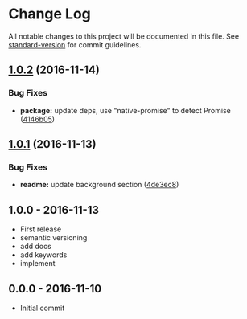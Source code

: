 # Change Log

All notable changes to this project will be documented in this file. See [standard-version](https://github.com/conventional-changelog/standard-version) for commit guidelines.

<a name="1.0.2"></a>
## [1.0.2](https://github.com/tunnckocore/each-promise/compare/v1.0.1...v1.0.2) (2016-11-14)


### Bug Fixes

* **package:** update deps, use "native-promise" to detect Promise ([4146b05](https://github.com/tunnckocore/each-promise/commit/4146b05))



<a name="1.0.1"></a>
## [1.0.1](https://github.com/tunnckocore/each-promise/compare/v1.0.0...v1.0.1) (2016-11-13)


### Bug Fixes

* **readme:** update background section ([4de3ec8](https://github.com/tunnckocore/each-promise/commit/4de3ec8))





## 1.0.0 - 2016-11-13
- First release
- semantic versioning
- add docs
- add keywords
- implement

## 0.0.0 - 2016-11-10
- Initial commit